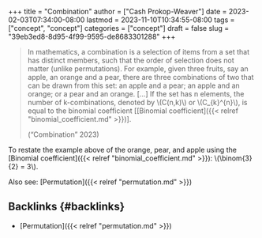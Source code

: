 +++
title = "Combination"
author = ["Cash Prokop-Weaver"]
date = 2023-02-03T07:34:00-08:00
lastmod = 2023-11-10T10:34:55-08:00
tags = ["concept", "concept"]
categories = ["concept"]
draft = false
slug = "39eb3ed8-8d95-4f99-9595-de8683301288"
+++

> In mathematics, a combination is a selection of items from a set that has distinct members, such that the order of selection does not matter (unlike permutations). For example, given three fruits, say an apple, an orange and a pear, there are three combinations of two that can be drawn from this set: an apple and a pear; an apple and an orange; or a pear and an orange. [...] If the set has n elements, the number of k-combinations, denoted by \\(C(n,k)\\) or \\(C\_{k}^{n}\\), is equal to the binomial coefficient [[Binomial coefficient]({{< relref "binomial_coefficient.md" >}})].
>
> (“Combination” 2023)

To restate the example above of the orange, pear, and apple using the [Binomial coefficient]({{< relref "binomial_coefficient.md" >}}): \\(\binom{3}{2} = 3\\).

Also see: [Permutation]({{< relref "permutation.md" >}})


## Backlinks {#backlinks}

-   [Permutation]({{< relref "permutation.md" >}})
